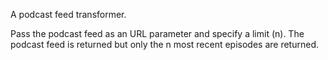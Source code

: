 A podcast feed transformer.

Pass the podcast feed as an URL parameter and specify a limit (n). The podcast feed is returned but only the n most recent episodes are returned.


